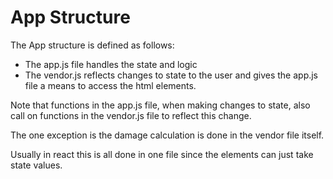 # App Structure

The App structure is defined as follows:

- The app.js file handles the state and logic
- The vendor.js reflects changes to state to the user and gives the app.js file a means to access the html elements. 

Note that functions in the app.js file, when making changes to state, also call on functions in the vendor.js file to reflect this change. 

The one exception is the damage calculation is done in the vendor file itself. 

Usually in react this is all done in one file since the elements can just take state values. 